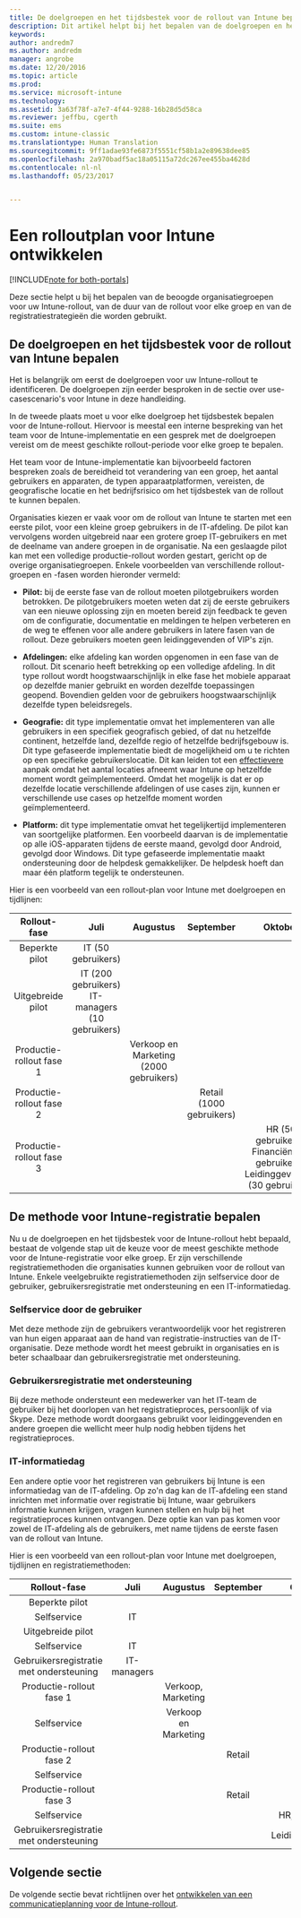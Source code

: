 ```yaml
---
title: De doelgroepen en het tijdsbestek voor de rollout van Intune bepalen | Microsoft Docs
description: Dit artikel helpt bij het bepalen van de doelgroepen en het tijdsbestek voor de rollout van een cloudimplementatie voor Microsoft Intune.
keywords: 
author: andredm7
ms.author: andredm
manager: angrobe
ms.date: 12/20/2016
ms.topic: article
ms.prod: 
ms.service: microsoft-intune
ms.technology: 
ms.assetid: 3a63f78f-a7e7-4f44-9288-16b28d5d58ca
ms.reviewer: jeffbu, cgerth
ms.suite: ems
ms.custom: intune-classic
ms.translationtype: Human Translation
ms.sourcegitcommit: 9ff1adae93fe6873f5551cf58b1a2e89638dee85
ms.openlocfilehash: 2a970badf5ac18a05115a72dc267ee455ba4628d
ms.contentlocale: nl-nl
ms.lasthandoff: 05/23/2017


---
```


# <a name="develop-an-intune-rollout-plan"></a>Een rolloutplan voor Intune ontwikkelen

[!INCLUDE[note for both-portals](../includes/note-for-both-portals.md)]

Deze sectie helpt u bij het bepalen van de beoogde organisatiegroepen voor uw Intune-rollout, van de duur van de rollout voor elke groep en van de registratiestrategieën die worden gebruikt.

## <a name="determine-intune-rollout-targeted-groups-and-timeframes"></a>De doelgroepen en het tijdsbestek voor de rollout van Intune bepalen

Het is belangrijk om eerst de doelgroepen voor uw Intune-rollout te identificeren. De doelgroepen zijn eerder besproken in de sectie over use-casescenario's voor Intune in deze handleiding.

In de tweede plaats moet u voor elke doelgroep het tijdsbestek bepalen voor de Intune-rollout. Hiervoor is meestal een interne bespreking van het team voor de Intune-implementatie en een gesprek met de doelgroepen vereist om de meest geschikte rollout-periode voor elke groep te bepalen.

Het team voor de Intune-implementatie kan bijvoorbeeld factoren bespreken zoals de bereidheid tot verandering van een groep, het aantal gebruikers en apparaten, de typen apparaatplatformen, vereisten, de geografische locatie en het bedrijfsrisico om het tijdsbestek van de rollout te kunnen bepalen.

Organisaties kiezen er vaak voor om de rollout van Intune te starten met een eerste pilot, voor een kleine groep gebruikers in de IT-afdeling. De pilot kan vervolgens worden uitgebreid naar een grotere groep IT-gebruikers en met de deelname van andere groepen in de organisatie. Na een geslaagde pilot kan met een volledige productie-rollout worden gestart, gericht op de overige organisatiegroepen. Enkele voorbeelden van verschillende rollout-groepen en -fasen worden hieronder vermeld:

-   **Pilot:** bij de eerste fase van de rollout moeten pilotgebruikers worden betrokken. De pilotgebruikers moeten weten dat zij de eerste gebruikers van een nieuwe oplossing zijn en moeten bereid zijn feedback te geven om de configuratie, documentatie en meldingen te helpen verbeteren en de weg te effenen voor alle andere gebruikers in latere fasen van de rollout. Deze gebruikers moeten geen leidinggevenden of VIP's zijn.

-   **Afdelingen:** elke afdeling kan worden opgenomen in een fase van de rollout. Dit scenario heeft betrekking op een volledige afdeling. In dit type rollout wordt hoogstwaarschijnlijk in elke fase het mobiele apparaat op dezelfde manier gebruikt en worden dezelfde toepassingen geopend. Bovendien gelden voor de gebruikers hoogstwaarschijnlijk dezelfde typen beleidsregels.

-   **Geografie:** dit type implementatie omvat het implementeren van alle gebruikers in een specifiek geografisch gebied, of dat nu hetzelfde continent, hetzelfde land, dezelfde regio of hetzelfde bedrijfsgebouw is. Dit type gefaseerde implementatie biedt de mogelijkheid om u te richten op een specifieke gebruikerslocatie. Dit kan leiden tot een [effectievere](#user-assisted-enrollment) aanpak omdat het aantal locaties afneemt waar Intune op hetzelfde moment wordt geïmplementeerd. Omdat het mogelijk is dat er op dezelfde locatie verschillende afdelingen of use cases zijn, kunnen er verschillende use cases op hetzelfde moment worden geïmplementeerd.

-   **Platform:** dit type implementatie omvat het tegelijkertijd implementeren van soortgelijke platformen. Een voorbeeld daarvan is de implementatie op alle iOS-apparaten tijdens de eerste maand, gevolgd door Android, gevolgd door Windows. Dit type gefaseerde implementatie maakt ondersteuning door de helpdesk gemakkelijker. De helpdesk hoeft dan maar één platform tegelijk te ondersteunen.

Hier is een voorbeeld van een rollout-plan voor Intune met doelgroepen en tijdlijnen:

| **Rollout-fase** | **Juli** | **Augustus** | **September** | **Oktober** |
|:---:|:---:|:---:|:---:|:---:|
| Beperkte pilot | IT (50 gebruikers) |  |  |  |                                                         
| Uitgebreide pilot | IT (200 gebruikers) IT-managers (10 gebruikers) |  |  |  |                                                         
| Productie-rollout fase 1 |  | Verkoop en Marketing (2000 gebruikers) |  |  |
| Productie-rollout fase 2 |  |  | Retail (1000 gebruikers) |  |
| Productie-rollout fase 3 |  |  |  | HR (50 gebruikers), Financiën (40 gebruikers), Leidinggevenden (30 gebruikers) |

## <a name="determine-the-intune-enrollment-approach"></a>De methode voor Intune-registratie bepalen

Nu u de doelgroepen en het tijdsbestek voor de Intune-rollout hebt bepaald, bestaat de volgende stap uit de keuze voor de meest geschikte methode voor de Intune-registratie voor elke groep. Er zijn verschillende registratiemethoden die organisaties kunnen gebruiken voor de rollout van Intune. Enkele veelgebruikte registratiemethoden zijn selfservice door de gebruiker, gebruikersregistratie met ondersteuning en een IT-informatiedag.

### <a name="user-self-service"></a>Selfservice door de gebruiker

Met deze methode zijn de gebruikers verantwoordelijk voor het registreren van hun eigen apparaat aan de hand van registratie-instructies van de IT-organisatie. Deze methode wordt het meest gebruikt in organisaties en is beter schaalbaar dan gebruikersregistratie met ondersteuning.

### <a name="user-assisted-enrollment"></a>Gebruikersregistratie met ondersteuning

Bij deze methode ondersteunt een medewerker van het IT-team de gebruiker bij het doorlopen van het registratieproces, persoonlijk of via Skype. Deze methode wordt doorgaans gebruikt voor leidinggevenden en andere groepen die wellicht meer hulp nodig hebben tijdens het registratieproces.

### <a name="it-tech-fair"></a>IT-informatiedag

Een andere optie voor het registreren van gebruikers bij Intune is een informatiedag van de IT-afdeling. Op zo'n dag kan de IT-afdeling een stand inrichten met informatie over registratie bij Intune, waar gebruikers informatie kunnen krijgen, vragen kunnen stellen en hulp bij het registratieproces kunnen ontvangen. Deze optie kan van pas komen voor zowel de IT-afdeling als de gebruikers, met name tijdens de eerste fasen van de rollout van Intune.

Hier is een voorbeeld van een rollout-plan voor Intune met doelgroepen, tijdlijnen en registratiemethoden:

| **Rollout-fase** | **Juli** | **Augustus** | **September** | **Oktober** |
|:---:|:---:|:---:|:---:|:---:|
| Beperkte pilot |  |  |  |  |                                                         
| Selfservice | IT |  |  |  |
| Uitgebreide pilot |  |  |  |  |                                                         
| Selfservice | IT |  |  |  |
| Gebruikersregistratie met ondersteuning | IT-managers |  |  |  |
| Productie-rollout fase 1 |  | Verkoop, Marketing |  |  |
| Selfservice |  | Verkoop en Marketing |  |  |
| Productie-rollout fase 2 |  |  | Retail |  |
| Selfservice |  |  |  |  |
| Productie-rollout fase 3 |  |  | Retail |  |
| Selfservice |  |  |  | HR, Financiën |
| Gebruikersregistratie met ondersteuning |  |  |  | Leidinggevenden |

## <a name="next-section"></a>Volgende sectie

De volgende sectie bevat richtlijnen over het [ontwikkelen van een communicatieplanning voor de Intune-rollout](section-5-develop-a-rollout-communication-plan.md).


